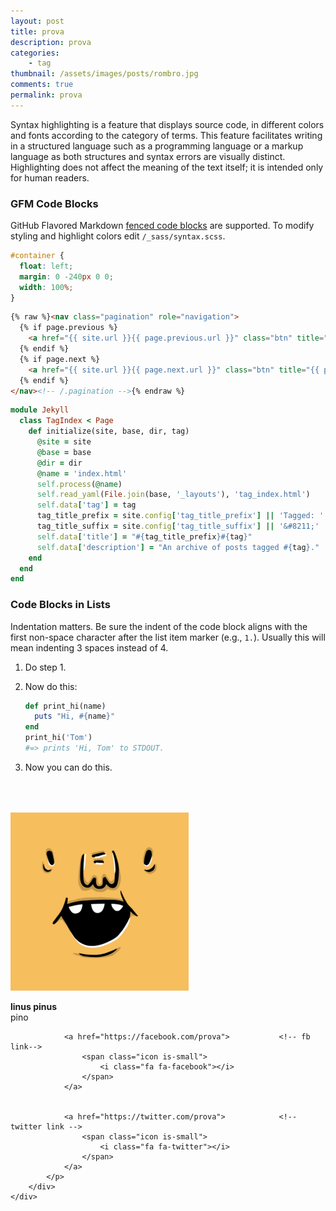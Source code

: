 ```yaml
---
layout: post
title: prova
description: prova
categories:
    - tag
thumbnail: /assets/images/posts/rombro.jpg
comments: true
permalink: prova
---
```


Syntax highlighting is a feature that displays source code, in different colors and fonts according to the category of terms. This feature facilitates writing in a structured language such as a programming language or a markup language as both structures and syntax errors are visually distinct. Highlighting does not affect the meaning of the text itself; it is intended only for human readers.

### GFM Code Blocks

GitHub Flavored Markdown [fenced code blocks](https://help.github.com/articles/creating-and-highlighting-code-blocks/) are supported. To modify styling and highlight colors edit `/_sass/syntax.scss`.

```css
#container {
  float: left;
  margin: 0 -240px 0 0;
  width: 100%;
}
```

```html
{% raw %}<nav class="pagination" role="navigation">
  {% if page.previous %}
    <a href="{{ site.url }}{{ page.previous.url }}" class="btn" title="{{ page.previous.title }}">Previous article</a>
  {% endif %}
  {% if page.next %}
    <a href="{{ site.url }}{{ page.next.url }}" class="btn" title="{{ page.next.title }}">Next article</a>
  {% endif %}
</nav><!-- /.pagination -->{% endraw %}
```

```ruby
module Jekyll
  class TagIndex < Page
    def initialize(site, base, dir, tag)
      @site = site
      @base = base
      @dir = dir
      @name = 'index.html'
      self.process(@name)
      self.read_yaml(File.join(base, '_layouts'), 'tag_index.html')
      self.data['tag'] = tag
      tag_title_prefix = site.config['tag_title_prefix'] || 'Tagged: '
      tag_title_suffix = site.config['tag_title_suffix'] || '&#8211;'
      self.data['title'] = "#{tag_title_prefix}#{tag}"
      self.data['description'] = "An archive of posts tagged #{tag}."
    end
  end
end
```

### Code Blocks in Lists

Indentation matters. Be sure the indent of the code block aligns with the first non-space character after the list item marker (e.g., `1.`). Usually this will mean indenting 3 spaces instead of 4.

1. Do step 1.
2. Now do this:

   ```ruby
   def print_hi(name)
     puts "Hi, #{name}"
   end
   print_hi('Tom')
   #=> prints 'Hi, Tom' to STDOUT.
   ```

3. Now you can do this.

<div class="box" style="margin-top: 4rem">
	<div class="media">
		<div class="media-left">
				<img class="image is-64x64" src="/assets/images/author.jpg" alt="gino">			<!-- img -->
		</div>
		<div class="media-content">
			<div class="content">
				<p>
					<strong>
					linus pinus		<!-- name -->
					</strong>
					<br>
					pino			<!-- bio -->
				</p>
			</div>
			<p>
				<a href="https://github.com/pumpkinlemma">		<!-- github link -->
					<span class="icon is-small">
						<i class="fa fa-github"></i>
					</span>
				</a>


				<a href="https://facebook.com/prova">			<!-- fb link-->
					<span class="icon is-small">
						<i class="fa fa-facebook"></i>
					</span>
				</a>


				<a href="https://twitter.com/prova">			<!-- twitter link -->
					<span class="icon is-small">
						<i class="fa fa-twitter"></i>
					</span>
				</a>
			</p>
		</div>
	</div>
</div>
